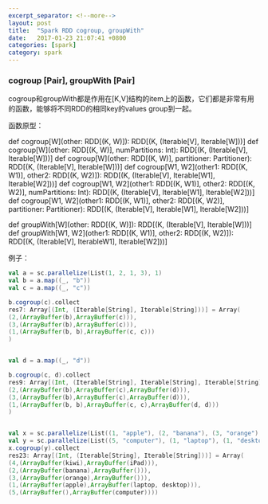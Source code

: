 ```yaml
---
excerpt_separator: <!--more-->
layout: post
title:  "Spark RDD cogroup, groupWith"
date:   2017-01-23 21:07:41 +0800
categories: [spark]
category: spark
---
```



### cogroup [Pair], groupWith [Pair]


cogroup和groupWith都是作用在[K,V]结构的item上的函数，它们都是非常有用的函数，能够将不同RDD的相同key的values group到一起。

函数原型：

  def cogroup[W](other: RDD[(K, W)]): RDD[(K, (Iterable[V], Iterable[W]))]
  def cogroup[W](other: RDD[(K, W)], numPartitions: Int): RDD[(K, (Iterable[V], Iterable[W]))]
  def cogroup[W](other: RDD[(K, W)], partitioner: Partitioner): RDD[(K, (Iterable[V], Iterable[W]))]
  def cogroup[W1, W2](other1: RDD[(K, W1)], other2: RDD[(K, W2)]): RDD[(K, (Iterable[V], Iterable[W1], Iterable[W2]))]
  def cogroup[W1, W2](other1: RDD[(K, W1)], other2: RDD[(K, W2)], numPartitions: Int): RDD[(K, (Iterable[V], Iterable[W1], Iterable[W2]))]
  def cogroup[W1, W2](other1: RDD[(K, W1)], other2: RDD[(K, W2)], partitioner: Partitioner): RDD[(K, (Iterable[V], Iterable[W1], Iterable[W2]))]
  
  def groupWith[W](other: RDD[(K, W)]): RDD[(K, (Iterable[V], Iterable[W]))]
  def groupWith[W1, W2](other1: RDD[(K, W1)], other2: RDD[(K, W2)]): RDD[(K, (Iterable[V], IterableW1], Iterable[W2]))]
  
例子：

```scala
val a = sc.parallelize(List(1, 2, 1, 3), 1)
val b = a.map((_, "b"))
val c = a.map((_, "c"))

b.cogroup(c).collect
res7: Array[(Int, (Iterable[String], Iterable[String]))] = Array(
(2,(ArrayBuffer(b),ArrayBuffer(c))),
(3,(ArrayBuffer(b),ArrayBuffer(c))),
(1,(ArrayBuffer(b, b),ArrayBuffer(c, c)))
)


val d = a.map((_, "d"))

b.cogroup(c, d).collect
res9: Array[(Int, (Iterable[String], Iterable[String], Iterable[String]))] = Array(
(2,(ArrayBuffer(b),ArrayBuffer(c),ArrayBuffer(d))),
(3,(ArrayBuffer(b),ArrayBuffer(c),ArrayBuffer(d))),
(1,(ArrayBuffer(b, b),ArrayBuffer(c, c),ArrayBuffer(d, d)))
)


val x = sc.parallelize(List((1, "apple"), (2, "banana"), (3, "orange"), (4, "kiwi")), 2)
val y = sc.parallelize(List((5, "computer"), (1, "laptop"), (1, "desktop"), (4, "iPad")), 2)
x.cogroup(y).collect
res23: Array[(Int, (Iterable[String], Iterable[String]))] = Array(
(4,(ArrayBuffer(kiwi),ArrayBuffer(iPad))), 
(2,(ArrayBuffer(banana),ArrayBuffer())), 
(3,(ArrayBuffer(orange),ArrayBuffer())),
(1,(ArrayBuffer(apple),ArrayBuffer(laptop, desktop))),
(5,(ArrayBuffer(),ArrayBuffer(computer))))
```


